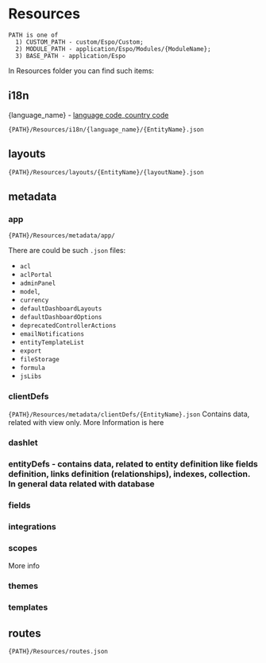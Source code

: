 # Resources

```
PATH is one of 
  1) CUSTOM_PATH - custom/Espo/Custom;
  2) MODULE_PATH - application/Espo/Modules/{ModuleName};
  3) BASE_PATH - application/Espo

```
In Resources folder you can find such items:
## i18n 
{language_name} - [language code](https://en.wikipedia.org/wiki/ISO_639-1)_[country code](https://en.wikipedia.org/wiki/ISO_3166-1_alpha-2)

`{PATH}/Resources/i18n/{language_name}/{EntityName}.json`
 
## layouts

`{PATH}/Resources/layouts/{EntityName}/{layoutName}.json`

## metadata

### app
`{PATH}/Resources/metadata/app/`

There are could be such `.json` files:
- `acl`
- `aclPortal`
- `adminPanel`
- `model`,
- `currency`
- `defaultDashboardLayouts`
- `defaultDashboardOptions`
- `deprecatedControllerActions`
- `emailNotifications`
- `entityTemplateList`
- `export`
- `fileStorage`
- `formula`
- `jsLibs`
        
### clientDefs 
`{PATH}/Resources/metadata/clientDefs/{EntityName}.json`
Contains data, related with view only. More Information is here

    
### dashlet
### entityDefs - contains data, related to entity definition like fields definition, links definition (relationships), indexes, collection. In general data related with database
### fields
### integrations
### scopes
More info

### themes
### templates
    
## routes 
`{PATH}/Resources/routes.json`
